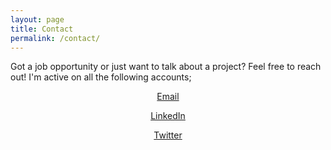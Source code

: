 ```yaml
---
layout: page
title: Contact
permalink: /contact/
---
```


Got a job opportunity or just want to talk about a project? Feel free to reach out!
I'm active on all the following accounts;

<p align="center"> <a href="mailto:neal.m.spellman@gmail.com">Email</a> </p>

<p align="center"> <a href="https://www.linkedin.com/in/spellneal/">LinkedIn</a> </p>

<p align="center"> <a href="https://twitter.com/SpellNeal">Twitter</a> </p>
